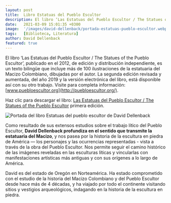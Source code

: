 ```yaml
---
layout: post
title:  Libro Estatuas del Pueblo Escultor
description: El libro ‘Las Estatuas del Pueblo Escultor / The Statues of the Pueblo Escultor’, publicado en el 2012, de edición y distribución independiente
date:   2021-03-09 15:01:35 +0300
image:  '/images/david-dellenback/portada-estatuas-pueblo-escultor.webp'
tags:   [Biblioteca, Literatura]
author: David Dellenback
featured: true
---
```

El libro ‘Las Estatuas del Pueblo Escultor / The Statues of the Pueblo Escultor’, publicado en el 2012, de edición y distribución independiente, es un texto bilingüe que incluye más de 100 ilustraciones de la estatuaria del Macizo Colombiano, dibujadas por el autor. La segunda edición revisada y aumentada, del año 2019 y la versión electrónica del libro, está disponible así con su otro trabajo. Visite para completa información: [www.puebloescultor.org](http://puebloescultor.org/).

Haz clic para descargar el libro: [Las Estatuas del Pueblo Escultor / The Statues of the Pueblo Escultor](http://puebloescultor.org/publicaciones/lasestatuasdelpuebloescultor_dellenback_2012.pdf) primera edición.

![Portada del libro Estatuas del pueblo escultor de David Dellenback]({{site.baseurl}}/images/david-dellenback/libro-estatuas-pueblo-escultor.webp "Libro Estatuas del Pueblo Escultor")

Como resultado de sus extensos estudios sobre el trabajo lítico del Pueblo Escultor, **David Dellenback profundiza en el sentido que transmite la estatuaria del Macizo**, y nos pasea por la historia de la escultura en piedra de América — los personajes y las ocurrencias representadas - vista a través de la obra del Pueblo Escultor. Nos permite seguir el camino histórico de las imágenes reveladas en las esculturas líticas y vincularlas con manifestaciones artísticas más antiguas y con sus orígenes a lo largo de América.

David es del estado de Oregón en Norteamérica. Ha estado comprometido con el estudio de la historia del Macizo Colombiano y del Pueblo Escultor desde hace más de 4 décadas, y ha viajado por todo el continente visitando sitios y vestigios arqueológicos, indagando en la historia de la escultura en piedra.
